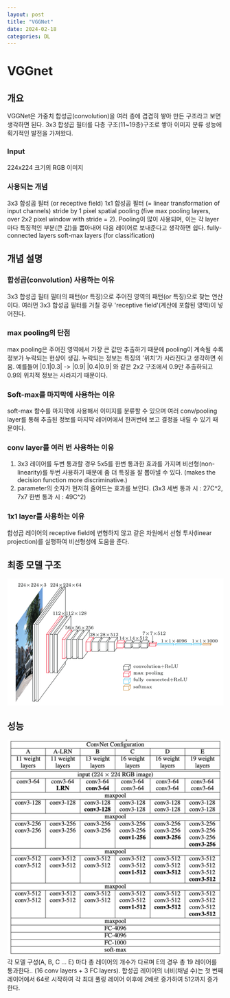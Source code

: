 ```yaml
---
layout: post
title: "VGGNet"
date: 2024-02-18
categories: DL
---
```


# VGGnet

## 개요
VGGNet은 가중치 합성곱(convolution)을 여러 층에 겹겹히 쌓아 만든 구조라고 보면 생각하면 된다. 3x3 합성곱 필터를 다층 구조(11~19층)구조로 쌓아 이미지 분류 성능에 획기적인 발전을 가져왔다. 

### Input
224x224 크기의 RGB 이미지

### 사용되는 개념
3x3 합성곱 필터 (or receptive field)
1x1 합성곱 필터 (= linear transformation of input channels)
stride by 1 pixel
spatial pooling (five max pooling layers, over 2x2 pixel window with stride = 2). Pooling이 많이 사용되며, 이는 각 layer마다 특징적인 부분(큰 값)을 뽑아내어 다음 레이어로 보내준다고 생각하면 쉽다. 
fully-connected layers
soft-max layers (for classification)

## 개념 설명

### 합성곱(convolution) 사용하는 이유
3x3 합성곱 필터 필터의 패턴(or 특징)으로 주어진 영역의 패턴(or 특징)으로 찾는 연산이다. 여러먼 3x3 합성곱 필터를 거칠 경우 'receptive field'(계산에 포함된 영역)이 넣어진다. 

### max pooling의 단점
max pooling은 주어진 영역에서 가장 큰 값만 추출하기 때문에 pooling이 계속될 수록 정보가 누락되는 현상이 생김. 누락되는 정보는 특징의 '위치'가 사라진다고 생각하면 쉬움. 예를들어
|0.1|0.3|   ->    |0.9|
|0.4|0.9|
와 같은 2x2 구조에서 0.9만 추출하되고 0.9의 위치적 정보는 사라지기 때문이다. 

### Soft-max를 마지막에 사용하는 이유
soft-max 함수를 마지막에 사용해서 이미지를 분류할 수 있으며 여러 conv/pooling layer를 통해 추출된 정보를 마지막 레어어에서 한꺼번에 보고 결정을 내릴 수 있기 때문이다.

### conv layer를 여러 번 사용하는 이유
1. 3x3 레이어를 두번 통과할 경우 5x5를 한번 통과한 효과를 가지며 비선형(non-linearity)를 두번 사용하기 때문에 좀 더 특징을 잘 뽑아낼 수 있다. (makes the decision function more discriminative.)
2. parameter의 숫자가 현저히 줄어드는 효과를 보인다. (3x3 세번 통과 시 : 27C^2, 7x7 한번 통과 시 : 49C^2)

### 1x1 layer를 사용하는 이유
합성곱 레이어의 receptive field에 변형하지 않고 같은 차원에서 선형 투사(linear projection)를 실행하여 비선형성에 도움을 준다. 

## 최종 모델 구조
![](/images/VGGnet/1.png)

## 성능
![](/images/VGGnet/2.png)
각 모델 구성(A, B, C ... E) 마다 총 레이어의 개수가 다르며 E의 경우 총 19 레이어를 통과한다.. (16 conv layers + 3 FC layers). 합성곱 레이어의 너비(채널 수)는 첫 번째 레이어에서 64로 시작하여 각 최대 풀링 레이어 이후에 2배로 증가하여 512까지 증가한다. 



